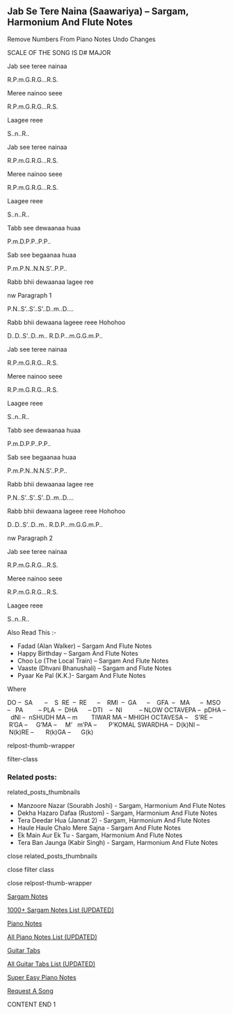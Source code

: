 
## Jab Se Tere Naina (Saawariya) – Sargam, Harmonium And Flute Notes

Remove Numbers From Piano Notes
Undo Changes

SCALE OF THE SONG IS D# MAJOR

Jab see teree nainaa

R.P.m.G.R.G…R.S.

Meree nainoo seee

R.P.m.G.R.G…R.S.

Laagee reee

S..n..R..

Jab see teree nainaa

R.P.m.G.R.G…R.S.

Meree nainoo seee

R.P.m.G.R.G…R.S.

Laagee reee

S..n..R..

Tabb see dewaanaa huaa

P.m.D.P.P..P.P..

Sab see begaanaa huaa

P.m.P.N..N.N.S’..P.P..

Rabb bhii dewaanaa lagee ree

nw Paragraph 1

P.N..S’..S’..S’..D..m..D….

Rabb bhii dewaana lageee reee Hohohoo

D..D..S’..D..m.. R.D.P…m.G.G.m.P..

Jab see teree nainaa

R.P.m.G.R.G…R.S.

Meree nainoo seee

R.P.m.G.R.G…R.S.

Laagee reee

S..n..R..

Tabb see dewaanaa huaa

P.m.D.P.P..P.P..

Sab see begaanaa huaa

P.m.P.N..N.N.S’..P.P..

Rabb bhii dewaanaa lagee ree

P.N..S’..S’..S’..D..m..D….

Rabb bhii dewaana lageee reee Hohohoo

D..D..S’..D..m.. R.D.P…m.G.G.m.P..

nw Paragraph 2

Jab see teree nainaa

R.P.m.G.R.G…R.S.

Meree nainoo seee

R.P.m.G.R.G…R.S.

Laagee reee

S..n..R..



Also Read This :-



* Fadad (Alan Walker) – Sargam And Flute Notes
* Happy Birthday – Sargam And Flute Notes
* Choo Lo (The Local Train) – Sargam And Flute Notes
* Vaaste (Dhvani Bhanushali) – Sargam and Flute Notes
* Pyaar Ke Pal (K.K.)- Sargam And Flute Notes

Where



DO –  SA       –    S  RE  –  RE      –    RMI  –  GA      –    GFA  –   MA      –  MSO  –   PA         – PLA  –  DHA      – DTI    –  NI          – NLOW OCTAVEPA –  pDHA –  dNI –  nSHUDH MA – m        TIWAR MA – MHIGH OCTAVESA –    S’RE –     R’GA –     G’MA –     M’   m’PA –       P’KOMAL SWARDHA –  D(k)NI –       N(k)RE –       R(k)GA –      G(k)



relpost-thumb-wrapper

filter-class

### Related posts:

related_posts_thumbnails

* Manzoore Nazar (Sourabh Joshi) - Sargam, Harmonium And Flute Notes
* Dekha Hazaro Dafaa (Rustom) - Sargam, Harmonium And Flute Notes
* Tera Deedar Hua (Jannat 2) - Sargam, Harmonium And Flute Notes
* Haule Haule Chalo Mere Sajna - Sargam And Flute Notes
* Ek Main Aur Ek Tu - Sargam, Harmonium And Flute Notes
* Tera Ban Jaunga (Kabir Singh) - Sargam, Harmonium And Flute Notes

close related_posts_thumbnails

close filter class

close relpost-thumb-wrapper

[Sargam Notes](https://www.notationsworld.com/sargam-notes.html)

[1000+ Sargam Notes List (UPDATED)](https://www.notationsworld.com/all-songs-list-sargam-notes.html)

[Piano Notes](https://www.notationsworld.com/piano-notes.html)

[All Piano Notes List (UPDATED)](https://www.notationsworld.com/all-songs-list-piano-notes.html)

[Guitar Tabs](https://www.notationsworld.com/guitar-tabs.html)

[All Guitar Tabs List (UPDATED)](https://www.notationsworld.com/all-songs-list-guitar-tabs.html)

[Super Easy Piano Notes](https://studywall.in/)

[Request A Song](https://www.notationsworld.com/request-a-song.html)

CONTENT END 1

